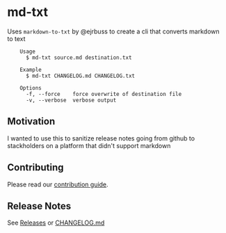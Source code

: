 # md-txt

Uses `markdown-to-txt` by @ejrbuss to create a cli that converts markdown to text

```
	Usage
	  $ md-txt source.md destination.txt

	Example
	  $ md-txt CHANGELOG.md CHANGELOG.txt

	Options
	  -f, --force    force overwrite of destination file
	  -v, --verbose  verbose output
```

## Motivation

I wanted to use this to sanitize release notes going from github to stackholders on a platform that didn't support markdown

## Contributing

Please read our [contribution guide](./CONTRIBUTING.md).

## Release Notes

See [Releases](https://github.com/shereef/md-txt/releases) or [CHANGELOG.md](CHANGELOG.md)
